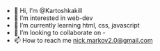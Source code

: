 - 👋 Hi, I’m @Kartoshkakill
- 👀 I’m interested in web-dev
- 🌱 I’m currently learning html, css, javascript
- 💞️ I’m looking to collaborate on -
- 📫 How to reach me nick.markov2.0@gmail.com

<!---
Kartoshkakill/Kartoshkakill is a ✨ special ✨ repository because its `README.md` (this file) appears on your GitHub profile.
You can click the Preview link to take a look at your changes.
--->
